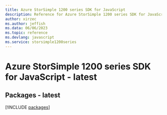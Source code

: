 ```yaml
---
title: Azure StorSimple 1200 series SDK for JavaScript
description: Reference for Azure StorSimple 1200 series SDK for JavaScript
author: xirzec
ms.author: jeffish
ms.data: 06/06/2023
ms.topic: reference
ms.devlang: javascript
ms.service: storsimple1200series
---
```

# Azure StorSimple 1200 series SDK for JavaScript - latest
## Packages - latest
[!INCLUDE [packages](storsimple-1200-series-index.md)]